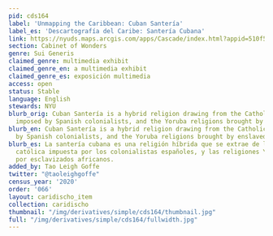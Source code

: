 ```yaml
---
pid: cds164
label: 'Unmapping the Caribbean: Cuban Santería'
label_es: 'Descartografía del Caribe: Santería Cubana'
link: https://nyuds.maps.arcgis.com/apps/Cascade/index.html?appid=510f57634a2940e0abaca2be46207384
section: Cabinet of Wonders
genre: Sui Generis
claimed_genre: multimedia exhibit
claimed_genre_en: a multimedia exhibit
claimed_genre_es: exposición multimedia
access: open
status: Stable
language: English
stewards: NYU
blurb_orig: Cuban Santería is a hybrid religion drawing from the Catholic doctrine
  imposed by Spanish colonialists, and the Yoruba religions brought by enslaved Africans.
blurb_en: Cuban Santería is a hybrid religion drawing from the Catholic doctrine imposed
  by Spanish colonialists, and the Yoruba religions brought by enslaved Africans.
blurb_es: La santería cubana es una religión híbrida que se extrae de la doctrina
  católica impuesta por los colonialistas españoles, y las religiones Yoruba traídas
  por esclavizados africanos.
added_by: Tao Leigh Goffe
twitter: "@taoleighgoffe"
census_year: '2020'
order: '066'
layout: caridischo_item
collection: caridischo
thumbnail: "/img/derivatives/simple/cds164/thumbnail.jpg"
full: "/img/derivatives/simple/cds164/fullwidth.jpg"
---
```

